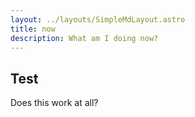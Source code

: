 ```yaml
---
layout: ../layouts/SimpleMdLayout.astro
title: now
description: What am I doing now?
---
```


## Test

Does this work at all?